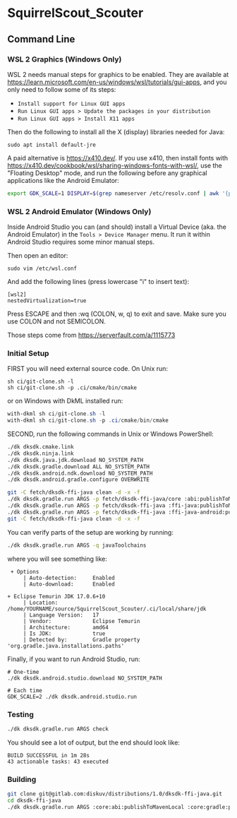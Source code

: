 # SquirrelScout_Scouter

## Command Line

### WSL 2 Graphics (Windows Only)

WSL 2 needs manual steps for graphics to be enabled. They are available at https://learn.microsoft.com/en-us/windows/wsl/tutorials/gui-apps, and you only need to follow some of its steps:

* `Install support for Linux GUI apps`
* `Run Linux GUI apps > Update the packages in your distribution`
* `Run Linux GUI apps > Install X11 apps`

Then do the following to install all the X (display) libraries needed for Java:

```shell
sudo apt install default-jre
```

A paid alternative is https://x410.dev/. If you use x410, then install fonts with https://x410.dev/cookbook/wsl/sharing-windows-fonts-with-wsl/, use the "Floating Desktop" mode, and run the following before any graphical applications like the Android Emulator:

```sh
export GDK_SCALE=1 DISPLAY=$(grep nameserver /etc/resolv.conf | awk '{print $2; exit;}'):0.0
```

### WSL 2 Android Emulator (Windows Only)

Inside Android Studio you can (and should) install a Virtual Device (aka. the Android Emulator) in the `Tools > Device Manager` menu. It run it within Android Studio requires some minor manual steps.

Then open an editor:

```shell
sudo vim /etc/wsl.conf
```

And add the following lines (press lowercase "i" to insert text):

```text
[wsl2]
nestedVirtualization=true
```

Press ESCAPE and then :wq (COLON, w, q) to exit and save. Make sure you use COLON and not SEMICOLON.

Those steps come from https://serverfault.com/a/1115773

### Initial Setup

FIRST you will need external source code. On Unix run:

```shell
sh ci/git-clone.sh -l
sh ci/git-clone.sh -p .ci/cmake/bin/cmake
```

or on Windows with DkML installed run:

```powershell
with-dkml sh ci/git-clone.sh -l
with-dkml sh ci/git-clone.sh -p .ci/cmake/bin/cmake
```

SECOND, run the following commands in Unix or Windows PowerShell:

```sh
./dk dksdk.cmake.link
./dk dksdk.ninja.link
./dk dksdk.java.jdk.download NO_SYSTEM_PATH
./dk dksdk.gradle.download ALL NO_SYSTEM_PATH
./dk dksdk.android.ndk.download NO_SYSTEM_PATH
./dk dksdk.android.gradle.configure OVERWRITE

git -C fetch/dksdk-ffi-java clean -d -x -f
./dk dksdk.gradle.run ARGS -p fetch/dksdk-ffi-java/core :abi:publishToMavenLocal :gradle:publishToMavenLocal
./dk dksdk.gradle.run ARGS -p fetch/dksdk-ffi-java :ffi-java:publishToMavenLocal -P "cmakeCommand=$PWD/.ci/cmake/bin/cmake" -P disableAndroidNdk=1
./dk dksdk.gradle.run ARGS -p fetch/dksdk-ffi-java :ffi-java-android:publishToMavenLocal -P "cmakeCommand=$PWD/.ci/cmake/bin/cmake" -P disableAndroidNdk=1
git -C fetch/dksdk-ffi-java clean -d -x -f
```

You can verify parts of the setup are working by running:

```sh
./dk dksdk.gradle.run ARGS -q javaToolchains
```

where you will see something like:

```text
 + Options
     | Auto-detection:     Enabled
     | Auto-download:      Enabled

+ Eclipse Temurin JDK 17.0.6+10
     | Location:           /home/YOURNAME/source/SquirrelScout_Scouter/.ci/local/share/jdk
     | Language Version:   17
     | Vendor:             Eclipse Temurin
     | Architecture:       amd64
     | Is JDK:             true
     | Detected by:        Gradle property 'org.gradle.java.installations.paths'
```

Finally, if you want to run Android Studio, run:

```shell
# One-time
./dk dksdk.android.studio.download NO_SYSTEM_PATH

# Each time
GDK_SCALE=2 ./dk dksdk.android.studio.run
```

### Testing

```sh
./dk dksdk.gradle.run ARGS check
```

You should see a lot of output, but the end should look like:

```text
BUILD SUCCESSFUL in 1m 28s
43 actionable tasks: 43 executed
```

### Building

```sh
git clone git@gitlab.com:diskuv/distributions/1.0/dksdk-ffi-java.git
cd dksdk-ffi-java
./dk dksdk.gradle.run ARGS :core:abi:publishToMavenLocal :core:gradle:publishToMavenLocal
```
